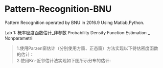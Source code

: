 # Pattern-Recognition-BNU
Pattern Recognition operated by BNU in 2016.9     Using Matlab,Python.

Lab 1: 概率密度函数估计_非参数 Probability Density Function Estimation _ Nonparametri </br>
<blockquote>
  1.使用Parzen窗估计（分别使用方窗、正态窗）方法实现以下待估密度函数的估计：</br>
  2.使用Kn-近邻估计法实现如下图所示分布的估计:
</blockquote>
    
 
